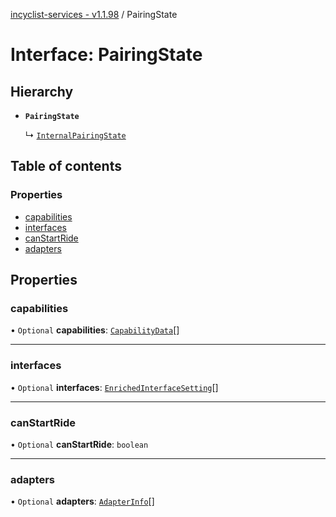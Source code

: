 [incyclist-services - v1.1.98](../README.md) / PairingState

# Interface: PairingState

## Hierarchy

- **`PairingState`**

  ↳ [`InternalPairingState`](InternalPairingState.md)

## Table of contents

### Properties

- [capabilities](PairingState.md#capabilities)
- [interfaces](PairingState.md#interfaces)
- [canStartRide](PairingState.md#canstartride)
- [adapters](PairingState.md#adapters)

## Properties

### capabilities

• `Optional` **capabilities**: [`CapabilityData`](CapabilityData.md)[]

___

### interfaces

• `Optional` **interfaces**: [`EnrichedInterfaceSetting`](EnrichedInterfaceSetting.md)[]

___

### canStartRide

• `Optional` **canStartRide**: `boolean`

___

### adapters

• `Optional` **adapters**: [`AdapterInfo`](AdapterInfo.md)[]
